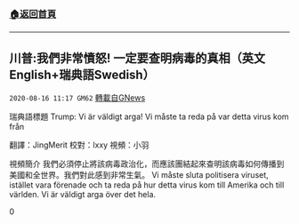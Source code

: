 ###  [:house:返回首頁](https://github.com/ourhimalayas/txt)
---

## 川普:我們非常憤怒! 一定要查明病毒的真相（英文English+瑞典語Swedish）
`2020-08-16 11:17 GM62` [轉載自GNews](https://gnews.org/zh-hant/299568/)

瑞典語標題 Trump: Vi är väldigt arga! Vi måste ta reda på var detta virus kom från

翻譯：JingMerit 校對：lxxy 視頻：小羽

視頻簡介
我們必須停止將該病毒政治化，而應該團結起來查明該病毒如何傳播到美國和全世界。我們對此感到非常生氣。
Vi måste sluta politisera viruset, istället vara förenade och ta reda på hur detta virus kom till Amerika och till världen. Vi är väldigt arga över det hela.

0
